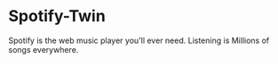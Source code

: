 # Spotify-Twin
Spotify is the web music player you'll ever need. Listening is Millions of songs everywhere.
